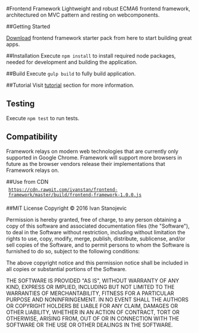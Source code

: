 #Frontend Framework
Lightweight and robust ECMA6 frontend framework, architectured on MVC pattern and resting on webcomponents.

##Getting Started

[Download](https://github.com/ivanstan/framework-starterpack/archive/master.zip) frontend framework starter pack from here to start
building great apps.

##Installation
Execute ```npm install``` to install required node packages, needed for development and building the application.

##Build
Execute ```gulp build``` to fully build application.

##Tutorial
Visit [tutorial](http://dev.byteout.com/frontend-framework#example/tutorial) section for more information.

## Testing
Execute ```npm test``` to run tests.

## Compatibility
Framework relays on modern web technologies that are currently only supported in Google Chrome.
Framework will support more browsers in future as the browser vendors release their implementations
that Framework relays on.

##Use from CDN
<code class="url" style="width: 100%; padding: 0.5em; display: table;">
  https://cdn.rawgit.com/ivanstan/frontend-framework/master/build/frontend-framework-1.0.0.js
</code>

##MIT License
Copyright © 2016 Ivan Stanojevic

Permission is hereby granted, free of charge, to any person obtaining a copy
of this software and associated documentation files (the "Software"), to deal
in the Software without restriction, including without limitation the rights
to use, copy, modify, merge, publish, distribute, sublicense, and/or sell
copies of the Software, and to permit persons to whom the Software is
furnished to do so, subject to the following conditions:

The above copyright notice and this permission notice shall be included in all
copies or substantial portions of the Software.

THE SOFTWARE IS PROVIDED "AS IS", WITHOUT WARRANTY OF ANY KIND, EXPRESS OR
IMPLIED, INCLUDING BUT NOT LIMITED TO THE WARRANTIES OF MERCHANTABILITY,
FITNESS FOR A PARTICULAR PURPOSE AND NONINFRINGEMENT. IN NO EVENT SHALL THE
AUTHORS OR COPYRIGHT HOLDERS BE LIABLE FOR ANY CLAIM, DAMAGES OR OTHER
LIABILITY, WHETHER IN AN ACTION OF CONTRACT, TORT OR OTHERWISE, ARISING FROM,
OUT OF OR IN CONNECTION WITH THE SOFTWARE OR THE USE OR OTHER DEALINGS IN THE
SOFTWARE.